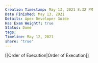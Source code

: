 ```yaml
---
Creation Timestamp: May 13, 2021 8:32 PM
Date Finished: May 13, 2021
Details: Apex Developer Guide
Has Exam Weight?: true
Status: Done
tags: 
Timeline: May 12, 2021
share: "true"
---
```


[[Order of Execution|Order of Execution]]
